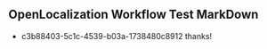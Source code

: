 ## OpenLocalization Workflow Test MarkDown
* c3b88403-5c1c-4539-b03a-1738480c8912 thanks!

<!--HONumber=Oct16_HO4-->


